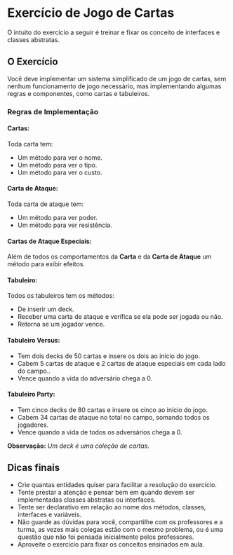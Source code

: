 # Exercício de Jogo de Cartas
O intuito do exercício a seguir é treinar e fixar os conceito de interfaces e classes abstratas.

## O Exercício
Você deve implementar um sistema simplificado de um jogo de cartas, sem nenhum funcionamento de jogo necessário, mas implementando algumas regras e componentes, como cartas e tabuleiros.

### Regras de Implementação

#### Cartas:
Toda carta tem:
- Um método para ver o nome.
- Um método para ver o tipo.
- Um método para ver o custo.

#### Carta de Ataque:
Toda carta de ataque tem:
- Um método para ver poder.
- Um método para ver resistência.

#### Cartas de Ataque Especiais:
Além de todos os comportamentos da **Carta** e da **Carta de Ataque** um método para exibir efeitos.

#### Tabuleiro:
Todos os tabuleiros tem os métodos:
- De inserir um deck.
- Receber uma carta de ataque e verifica se ela pode ser jogada ou não.
- Retorna se um jogador vence.

#### Tabuleiro Versus:
- Tem dois decks de 50 cartas e insere os dois ao início do jogo.
- Cabem 5 cartas de ataque e 2 cartas de ataque especiais em cada lado do campo..
- Vence quando a vida do adversário chega a 0.

#### Tabuleiro Party:
- Tem cinco decks de 80 cartas e insere os cinco ao início do jogo.
- Cabem 34 cartas de ataque no total no campo, somando todos os jogadores.
- Vence quando a vida de todos os adversários chega a 0.

**Observação:** *Um deck é uma coleção de cartas.*

## Dicas finais

- Crie quantas entidades quiser para facilitar a resolução do exercício.
- Tente prestar a atenção e pensar bem em quando devem ser implementadas classes abstratas ou interfaces.
- Tente ser declarativo em relação ao nome dos métodos, classes, interfaces e variáveis.
- Não guarde as dúvidas para você, compartilhe com os professores e a turma, as vezes mais colegas estão com o mesmo problema, ou é uma questão que não foi pensada inicialmente pelos professores.
- Aproveite o exercício para fixar os conceitos ensinados em aula.
